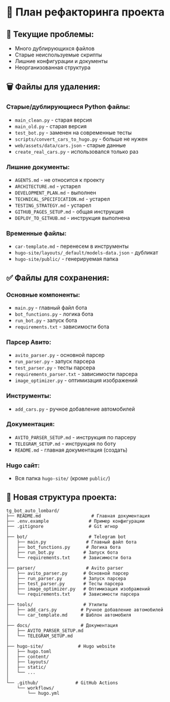 # 🔧 План рефакторинга проекта

## 📂 Текущие проблемы:
- Много дублирующихся файлов
- Старые неиспользуемые скрипты
- Лишние конфигурации и документы
- Неорганизованная структура

## 🗑️ Файлы для удаления:

### Старые/дублирующиеся Python файлы:
- `main_clean.py` - старая версия
- `main_old.py` - старая версия
- `test_bot.py` - заменен на современные тесты
- `scripts/convert_cars_to_hugo.py` - больше не нужен
- `web/assets/data/cars.json` - старые данные
- `create_real_cars.py` - использовался только раз

### Лишние документы:
- `AGENTS.md` - не относится к проекту
- `ARCHITECTURE.md` - устарел
- `DEVELOPMENT_PLAN.md` - выполнен
- `TECHNICAL_SPECIFICATION.md` - устарел
- `TESTING_STRATEGY.md` - устарел
- `GITHUB_PAGES_SETUP.md` - общая инструкция
- `DEPLOY_TO_GITHUB.md` - инструкция выполнена

### Временные файлы:
- `car-template.md` - перенесем в инструменты
- `hugo-site/layouts/_default/models-data.json` - дубликат
- `hugo-site/public/` - генерируемая папка

## ✅ Файлы для сохранения:

### Основные компоненты:
- `main.py` - главный файл бота
- `bot_functions.py` - логика бота
- `run_bot.py` - запуск бота
- `requirements.txt` - зависимости бота

### Парсер Авито:
- `avito_parser.py` - основной парсер
- `run_parser.py` - запуск парсера
- `test_parser.py` - тесты парсера
- `requirements_parser.txt` - зависимости парсера
- `image_optimizer.py` - оптимизация изображений

### Инструменты:
- `add_cars.py` - ручное добавление автомобилей

### Документация:
- `AVITO_PARSER_SETUP.md` - инструкция по парсеру
- `TELEGRAM_SETUP.md` - инструкция по боту
- `README.md` - главная документация (создать)

### Hugo сайт:
- Вся папка `hugo-site/` (кроме `public/`)

## 🎯 Новая структура проекта:

```
tg_bot_auto_lombard/
├── README.md                   # Главная документация
├── .env.example               # Пример конфигурации
├── .gitignore                 # Git игнор
│
├── bot/                       # Telegram bot
│   ├── main.py               # Главный файл бота
│   ├── bot_functions.py      # Логика бота
│   ├── run_bot.py           # Запуск бота
│   └── requirements.txt     # Зависимости бота
│
├── parser/                   # Avito parser
│   ├── avito_parser.py      # Основной парсер
│   ├── run_parser.py        # Запуск парсера
│   ├── test_parser.py       # Тесты парсера
│   ├── image_optimizer.py   # Оптимизация изображений
│   └── requirements.txt     # Зависимости парсера
│
├── tools/                   # Утилиты
│   ├── add_cars.py         # Ручное добавление автомобилей
│   └── car_template.md     # Шаблон автомобиля
│
├── docs/                   # Документация
│   ├── AVITO_PARSER_SETUP.md
│   └── TELEGRAM_SETUP.md
│
├── hugo-site/             # Hugo website
│   ├── hugo.toml
│   ├── content/
│   ├── layouts/
│   ├── static/
│   └── ...
│
└── .github/              # GitHub Actions
    └── workflows/
        └── hugo.yml
```
